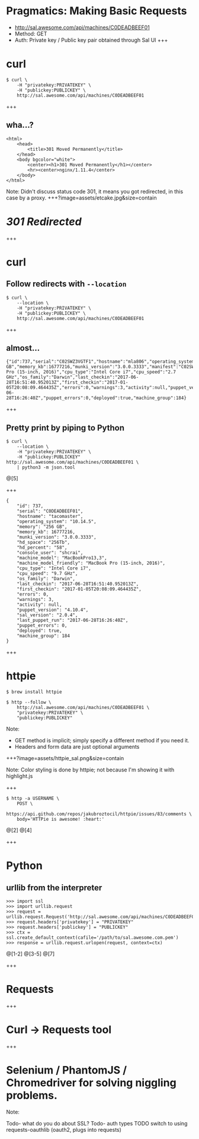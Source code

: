 # Pragmatics: Making Basic Requests
- http://sal.awesome.com/api/machines/C0DEADBEEF01
- Method: GET
- Auth: Private key / Public key pair obtained through Sal UI
+++
# curl
```shell
$ curl \
	-H "privatekey:PRIVATEKEY" \
	-H "publickey:PUBLICKEY" \
	http://sal.awesome.com/api/machines/C0DEADBEEF01
```
+++
## wha...?
```
<html>
	<head>
		<title>301 Moved Permanently</title>
	</head>
	<body bgcolor="white">
		<center><h1>301 Moved Permanently</h1></center>
		<hr><center>nginx/1.11.4</center>
	</body>
</html>
```

Note:
Didn't discuss status code 301, it means you got redirected, in this case by a proxy.
+++?image=assets/etcake.jpg&size=contain
# *301 Redirected*
+++
# curl
## Follow redirects with `--location`
```shell
$ curl \
	--location \
	-H "privatekey:PRIVATEKEY" \
	-H "publickey:PUBLICKEY" \
	http://sal.awesome.com/api/machines/C0DEADBEEF01
```

+++
## almost...
```
{"id":737,"serial":"C02SWZ3VGTF1","hostname":"mla806","operating_system":"10.12.5","memory":"16 GB","memory_kb":16777216,"munki_version":"3.0.0.3333","manifest":"C02SWZ3VGTF1","hd_space":"412775584","hd_total":"975831040","hd_percent":"58","console_user":"shcrai","machine_model":"MacBookPro13,3","machine_model_friendly":"MacBook Pro (15-inch, 2016)","cpu_type":"Intel Core i7","cpu_speed":"2.7 GHz","os_family":"Darwin","last_checkin":"2017-06-28T16:51:40.952013Z","first_checkin":"2017-01-05T20:08:09.464435Z","errors":0,"warnings":3,"activity":null,"puppet_version":"4.10.4","sal_version":"2.0.4","last_puppet_run":"2017-06-28T16:26:40Z","puppet_errors":0,"deployed":true,"machine_group":184}
```
+++
## Pretty print by piping to Python
```shell
$ curl \
	--location \
	-H "privatekey:PRIVATEKEY" \
	-H "publickey:PUBLICKEY" http://sal.awesome.com/api/machines/C0DEADBEEF01 \
	| python3 -m json.tool
```
@[5]

+++
```
{
    "id": 737,
    "serial": "C0DEADBEEF01",
    "hostname": "tacomaster",
    "operating_system": "10.14.5",
    "memory": "256 GB",
    "memory_kb": 16777216,
    "munki_version": "3.0.0.3333",
    "hd_space": "256Tb",
    "hd_percent": "58",
    "console_user": "shcrai",
    "machine_model": "MacBookPro13,3",
    "machine_model_friendly": "MacBook Pro (15-inch, 2016)",
    "cpu_type": "Intel Core i7",
    "cpu_speed": "9.7 GHz",
    "os_family": "Darwin",
    "last_checkin": "2017-06-28T16:51:40.952013Z",
    "first_checkin": "2017-01-05T20:08:09.464435Z",
    "errors": 0,
    "warnings": 3,
    "activity": null,
    "puppet_version": "4.10.4",
    "sal_version": "2.0.4",
    "last_puppet_run": "2017-06-28T16:26:40Z",
    "puppet_errors": 0,
    "deployed": true,
    "machine_group": 184
}
```

+++
# httpie
```shell
$ brew install httpie
```
```shell
$ http --follow \
	http://sal.awesome.com/api/machines/C0DEADBEEF01 \
	"privatekey:PRIVATEKEY" \
	"publickey:PUBLICKEY"
```
Note:
- GET method is implicit; simply specify a different method if you need it.
- Headers and form data are just optional arguments

+++?image=assets/httpie_sal.png&size=contain

Note:
Color styling is done by httpie; not because I'm showing it with highlight.js

+++
```shell
$ http -a USERNAME \
	POST \
	https://api.github.com/repos/jakubroztocil/httpie/issues/83/comments \
	body='HTTPie is awesome! :heart:'
```
@[2]
@[4]

+++
# Python 
## urllib from the interpreter
```
>>> import ssl
>>> import urllib.request
>>> request = urllib.request.Request('http://sal.awesome.com/api/machines/C0DEADBEEF01')
>>> request.headers['privatekey'] = "PRIVATEKEY"
>>> request.headers['publickey'] = "PUBLICKEY"
>>> ctx = ssl.create_default_context(cafile='/path/to/sal.awesome.com.pem')
>>> response = urllib.request.urlopen(request, context=ctx)
```
@[1-2]
@[3-5]
@[7]

+++
# Requests
+++
# Curl -> Requests tool
+++
# Selenium / PhantomJS / Chromedriver for solving niggling problems.
Note:

Todo- what do you do about SSL?
Todo- auth types
TODO switch to using requests-oauthlib (oauth2, plugs into requests)
